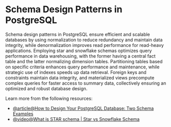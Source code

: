 # Schema Design Patterns in PostgreSQL

Schema design patterns in PostgreSQL ensure efficient and scalable databases by using normalization to reduce redundancy and maintain data integrity, while denormalization improves read performance for read-heavy applications. Employing star and snowflake schemas optimizes query performance in data warehousing, with the former having a central fact table and the latter normalizing dimension tables. Partitioning tables based on specific criteria enhances query performance and maintenance, while strategic use of indexes speeds up data retrieval. Foreign keys and constraints maintain data integrity, and materialized views precompute complex queries for faster access to summary data, collectively ensuring an optimized and robust database design.

Learn more from the following resources:

- [@article@How to Design Your PostgreSQL Database: Two Schema Examples](https://www.timescale.com/learn/how-to-design-postgresql-database-two-schema-examples)
- [@video@What is STAR schema | Star vs Snowflake Schema](https://www.youtube.com/watch?v=hQvCOBv_-LE)